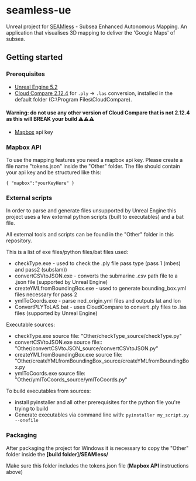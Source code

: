 # seamless-ue

Unreal project for [SEAMless](https://gtr.ukri.org/projects?ref=10011940) - Subsea Enhanced Autonomous Mapping. An application that visualises 3D mapping to deliver the 'Google Maps' of subsea.

## Getting started

### Prerequisites

- [Unreal Engine 5.2](https://www.unrealengine.com/en-US/download)
- [Cloud Compare 2.12.4](https://www.danielgm.net/cc/) for `.ply` -> `.las` conversion, installed in the default folder (C:\Program Files\CloudCompare). 
 #### Warning: do not use any other version of Cloud Compare that is not 2.12.4 as this will BREAK your build :warning::warning::warning: 
- [Mapbox](https://www.mapbox.com/) api key

### Mapbox API
To use the mapping features you need a mapbox api key. 
Please create a file name "tokens.json" inside the "Other" folder. The file should contain your api key and be structured like this: 

`{
"mapbox":"yourKeyHere"
}`

### External scripts
In order to parse and generate files unsupported by Unreal Engine this project uses a few external python scripts (built to executables) and a bat file. 

All external tools and scripts can be found in the "Other" folder in this repository. 

This is a list of exe files/python files/bat files used:
- checkType.exe - used to check the .ply file pass type (pass 1 (mbes) and pass2 (subslam))
- convertCSVtoJSON.exe - converts the submarine .csv path file to a .json file (supported by Unreal Engine)
- createYMLfromBoundingBox.exe - used to generate bounding_box.yml files necessary for pass 2
- ymlToCoords.exe - parse ned_origin.yml files and outputs lat and lon
- ConvertPLYToLAS.bat - uses CloudCompare to convert .ply files to .las files (supported by Unreal Engine)

Executable sources: 
- checkType.exe source file: "Other/checkType_source/checkType.py"
- convertCSVtoJSON.exe source file:: "Other/convertCSVtoJSON_source/convertCSVtoJSON.py"
- createYMLfromBoundingBox.exe source file: "Other/createYMLfromBoundingBox_source/createYMLfromBoundingBox.py
- ymlToCoords.exe source file: "Other/ymlToCoords_source/ymlToCoords.py"

To build executables from sources: 
- install pyinstaller and all other prerequisites for the python file you're trying to build 
- Generate executables via command line with: `pyinstaller my_script.py --onefile`

### Packaging

After packaging the project for Windows it is necessary to copy the "Other" folder inside the 
**[build folder]/SEAMless/**

Make sure this folder includes the tokens.json file (**Mapbox API** instructions above)
